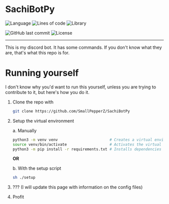 # SachiBotPy
![Language](https://img.shields.io/github/languages/top/smallpepperz/sachibotpy) ![Lines of code](https://img.shields.io/tokei/lines/github/SmallPepperZ/SachiBotPy)
![Library](https://img.shields.io/badge/Library-Discord.py-informational?logo=discord&logoColor=white&link=https://github.com/Rapptz/discord.py) 
<!--- ![Quality](https://img.shields.io/scrutinizer/quality/g/SmallPepperZ/SachiBotPy/development?label=Code%20Quality&logo=python&logoColor=FFFFFF)-->
![GitHub last commit](https://img.shields.io/github/last-commit/SmallPepperZ/SachiBotPy/development?logo=git&logoColor=FFFFFF)
![License](https://img.shields.io/github/license/SmallPepperZ/SachiBotPy)

---
This is my discord bot. It has some commands. If you don't know what they are, that's what this repo is for.

# Running yourself

I don't know why you'd want to run this yourself, unless you are trying to contribute to it, but here's how you do it.
1. Clone the repo with 
	```bash
	git clone https://github.com/SmallPepperZ/SachiBotPy
	```
2. Setup the virtual environment
 
   a. Manually
   	```bash 
	python3 -m venv venv                       # Creates a virtual environment
  	source venv/bin/activate                   # Activates the virtual environment
  	python3 -m pip install -r requirements.txt # Installs dependencies into the virtual environemnt
	```
	
	**OR**
  
	b. With the setup script
	```bash
	sh ./setup
3. ??? (I will update this page with information on the config files)
4. Profit
	

